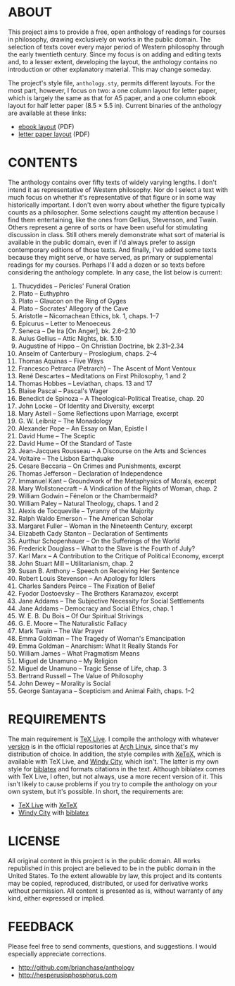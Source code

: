 # ABOUT

This project aims to provide a free, open anthology of readings for
courses in philosophy, drawing exclusively on works in the public
domain. The selection of texts cover every major period of Western
philosophy through the early twentieth century. Since my focus is on
adding and editing texts and, to a lesser extent, developing the
layout, the anthology contains no introduction or other explanatory
material. This may change someday.

The project's style file, `anthology.sty`, permits different layouts.
For the most part, however, I focus on two: a one column layout for
letter paper, which is largely the same as that for A5 paper, and a
one column ebook layout for half letter paper (8.5 × 5.5 in). Current
binaries of the anthology are available at these links:

* [ebook layout](http://hesperusisphosphorus.com/projects/anthology-ebook.pdf) (PDF)
* [letter paper layout](http://hesperusisphosphorus.com/projects/anthology-letter.pdf) (PDF)

# CONTENTS

The anthology contains over fifty texts of widely varying lengths. I
don't intend it as representative of Western philosophy. Nor do I
select a text with much focus on whether it's representative of that
figure or in some way historically important. I don't even worry about
whether the figure typically counts as a philosopher. Some selections
caught my attention because I find them entertaining, like the ones
from Gellius, Stevenson, and Twain. Others represent a genre of sorts
or have been useful for stimulating discussion in class. Still others
merely demonstrate what sort of material is available in the public
domain, even if I'd always prefer to assign contemporary editions of
those texts. And finally, I've added some texts because they might
serve, or have served, as primary or supplemental readings for my
courses. Perhaps I'll add a dozen or so texts before considering the
anthology complete. In any case, the list below is current:

1. Thucydides – Pericles' Funeral Oration
1. Plato – Euthyphro
1. Plato – Glaucon on the Ring of Gyges
1. Plato – Socrates' Allegory of the Cave
1. Aristotle – Nicomachean Ethics, bk. 1, chaps. 1–7
1. Epicurus – Letter to Menoeceus
1. Seneca – De Ira [On Anger], bk. 2.6–2.10
1. Aulus Gellius – Attic Nights, bk. 5.10
1. Augustine of Hippo – On Christian Doctrine, bk 2.31–2.34
1. Anselm of Canterbury – Proslogium, chaps. 2–4
1. Thomas Aquinas – Five Ways
1. Francesco Petrarca (Petrarch) – The Ascent of Mont Ventoux
1. René Descartes – Meditations on First Philosophy, 1 and 2
1. Thomas Hobbes – Leviathan, chaps. 13 and 17
1. Blaise Pascal – Pascal's Wager
1. Benedict de Spinoza – A Theological-Political Treatise, chap. 20
1. John Locke – Of Identity and Diversity, excerpt
1. Mary Astell – Some Reflections upon Marriage, excerpt
1. G. W. Leibniz – The Monadology
1. Alexander Pope – An Essay on Man, Epistle I
1. David Hume – The Sceptic
1. David Hume – Of the Standard of Taste
1. Jean-Jacques Rousseau – A Discourse on the Arts and Sciences
1. Voltaire – The Lisbon Earthquake
1. Cesare Beccaria – On Crimes and Punishments, excerpt
1. Thomas Jefferson – Declaration of Independence
1. Immanuel Kant – Groundwork of the Metaphysics of Morals, excerpt
1. Mary Wollstonecraft – A Vindication of the Rights of Woman, chap. 2
1. William Godwin – Fénelon or the Chambermaid?
1. William Paley – Natural Theology, chaps. 1 and 2
1. Alexis de Tocqueville – Tyranny of the Majority
1. Ralph Waldo Emerson – The American Scholar
1. Margaret Fuller – Woman in the Nineteenth Century, excerpt
1. Elizabeth Cady Stanton – Declaration of Sentiments
1. Aurthur Schopenhauer – On the Sufferings of the World
1. Frederick Douglass – What to the Slave is the Fourth of July?
1. Karl Marx – A Contribution to the Critique of Political Economy, excerpt
1. John Stuart Mill – Utilitarianism, chap. 2
1. Susan B. Anthony – Speech on Receiving Her Sentence
1. Robert Louis Stevenson – An Apology for Idlers
1. Charles Sanders Peirce – The Fixation of Belief
1. Fyodor Dostoevsky – The Brothers Karamazov, excerpt
1. Jane Addams – The Subjective Necessity for Social Settlements
1. Jane Addams – Democracy and Social Ethics, chap. 1
1. W. E. B. Du Bois – Of Our Spiritual Strivings
1. G. E. Moore – The Naturalistic Fallacy
1. Mark Twain – The War Prayer
1. Emma Goldman – The Tragedy of Woman's Emancipation
1. Emma Goldman – Anarchism: What It Really Stands For
1. William James – What Pragmatism Means
1. Miguel de Unamuno – My Religion
1. Miguel de Unamuno – Tragic Sense of Life, chap. 3
1. Bertrand Russell – The Value of Philosophy
1. John Dewey – Morality is Social
1. George Santayana – Scepticism and Animal Faith, chaps. 1–2

# REQUIREMENTS

The main requirement is [TeX Live](http://www.tug.org/texlive). I
compile the anthology with whatever
[version](https://www.archlinux.org/packages/?q=texlive) is in the
official repositories at [Arch Linux](https://www.archlinux.org/),
since that's my distribution of choice. In addition, the style
compiles with [XeTeX](http://en.wikipedia.org/wiki/XeTeX), which is
available with TeX Live, and [Windy
City](http://github.com/brianchase/windycity), which isn't. The
latter is my own style for
[biblatex](http://www.ctan.org/pkg/biblatex) and formats citations in
the text. Although biblatex comes with TeX Live, I often, but not
always, use a more recent version of it. This isn't likely to cause
problems if you try to compile the anthology on your own system, but
it's possible. In short, the requirements are:

* [TeX Live](http://www.tug.org/texlive) with [XeTeX](http://en.wikipedia.org/wiki/XeTeX)
* [Windy City](http://github.com/brianchase/windycity) with [biblatex](http://www.ctan.org/pkg/biblatex)

# LICENSE

All original content in this project is in the public domain. All
works republished in this project are believed to be in the public
domain in the United States. To the extent allowable by law, this
project and its contents may be copied, reproduced, distributed, or
used for derivative works without permission. All content is presented
as is, without warranty of any kind, either expressed or implied.

# FEEDBACK

Please feel free to send comments, questions, and suggestions. I would
especially appreciate corrections.

* http://github.com/brianchase/anthology
* http://hesperusisphosphorus.com

